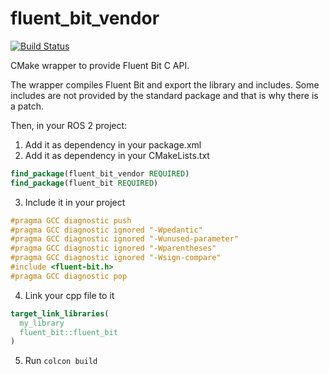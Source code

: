 # fluent_bit_vendor

[![Build Status](https://build.ros2.org/buildStatus/icon?job=Hdev__fluent_bit_vendor__ubuntu_jammy_amd64)](https://build.ros2.org/job/Hdev__fluent_bit_vendor__ubuntu_jammy_amd64/)

CMake wrapper to provide Fluent Bit C API.

The wrapper compiles Fluent Bit and export the library and includes. Some includes are not provided by the standard package and that is why there is a patch.

Then, in your ROS 2 project:

1. Add it as dependency in your package.xml
2. Add it as dependency in your CMakeLists.txt

```cmake
find_package(fluent_bit_vendor REQUIRED)
find_package(fluent_bit REQUIRED)
```

3. Include it in your project

```c
#pragma GCC diagnostic push
#pragma GCC diagnostic ignored "-Wpedantic"
#pragma GCC diagnostic ignored "-Wunused-parameter"
#pragma GCC diagnostic ignored "-Wparentheses"
#pragma GCC diagnostic ignored "-Wsign-compare"
#include <fluent-bit.h>
#pragma GCC diagnostic pop
```

4. Link your cpp file to it

```cmake
target_link_libraries(
  my_library
  fluent_bit::fluent_bit
)
```

5. Run `colcon build`
